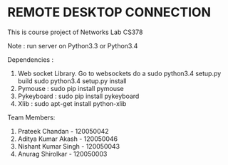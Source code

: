REMOTE DESKTOP CONNECTION
================================

This is course project of Networks Lab CS378

Note : run server on Python3.3 or Python3.4

Dependencies : 
1. Web socket Library. Go to websockets do a
	sudo python3.4 setup.py build
	sudo python3.4 setup.py install
2. Pymouse : sudo pip install pymouse
3. Pykeyboard : sudo pip install pykeyboard
4. Xlib : sudo apt-get install python-xlib

Team Members:

1. Prateek Chandan - 120050042
2. Aditya Kumar Akash - 120050046
3. Nishant Kumar Singh - 120050043
4. Anurag Shirolkar - 120050003


